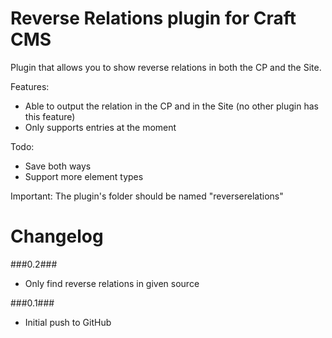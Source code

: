 Reverse Relations plugin for Craft CMS
=================

Plugin that allows you to show reverse relations in both the CP and the Site.

Features:
- Able to output the relation in the CP and in the Site (no other plugin has this feature)
- Only supports entries at the moment

Todo:
- Save both ways
- Support more element types

Important:
The plugin's folder should be named "reverserelations"

Changelog
=================
###0.2###
- Only find reverse relations in given source

###0.1###
- Initial push to GitHub